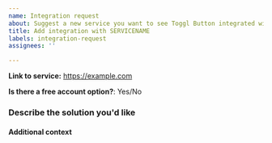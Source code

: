 ```yaml
---
name: Integration request
about: Suggest a new service you want to see Toggl Button integrated with.
title: Add integration with SERVICENAME
labels: integration-request
assignees: ''

---
```


<!-- If you're suggesting changes to an existing integration, please use the "Integration changes" issue template instead! -->

**Link to service:** https://example.com

**Is there a free account option?**: Yes/No

### Describe the solution you'd like

<!-- A clear description of where you'd like to see Toggl Button appear inside the service. Feel free to include a screenshot. Keep in mind that it should be useful to the wider user base. -->

#### Additional context

<!-- Add any other context or helpful information here. Maybe share how this fits into your workflow? -->
